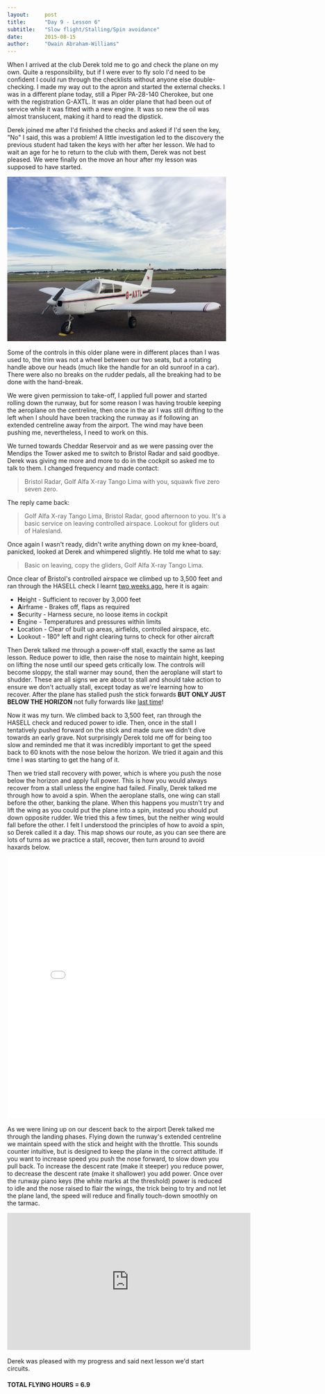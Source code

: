 ```yaml
---
layout:     post
title:      "Day 9 - Lesson 6"
subtitle:   "Slow flight/Stalling/Spin avoidance"
date:       2015-08-15
author:     "Owain Abraham-Williams"
---
```


When I arrived at the club Derek told me to go and check the plane on my own. Quite a
responsibility, but if I were ever to fly solo I'd need to be confident I could run
through the checklists without anyone else double-checking. I made my way out to the apron
and started the external checks. I was in a different plane today, still a Piper PA-28-140
Cherokee, but one with the registration G-AXTL. It was an older plane that had been out of
service while it was fitted with a new engine. It was so new the oil was almost
translucent, making it hard to read the dipstick.

Derek joined me after I'd finished the checks and asked if I'd seen the key, "No" I said,
this was a problem! A little investigation led to the discovery the previous student had
taken the keys with her after her lesson. We had to wait an age for he to return to the
club with them, Derek was not best pleased. We were finally on the move an hour after my
lesson was supposed to have started.

![Piper PA-28-140 Cherokee (G-AXTL)](/img/2015-08-15-day-9-01.jpg)

Some of the controls in this older plane were in different places than I was used to, the
trim was not a wheel between our two seats, but a rotating handle above our heads (much
like the handle for an old sunroof in a car). There were also no breaks on the rudder
pedals, all the breaking had to be done with the hand-break.

We were given permission to take-off, I applied full power and started rolling down the
runway, but for some reason I was having trouble keeping the aeroplane on the centreline,
then once in the air I was still drifting to the left when I should have been tracking the
runway as if following an extended centreline away from the airport. The wind may have
been pushing me, nevertheless, I need to work on this.

We turned towards Cheddar Reservoir and as we were passing over the Mendips the Tower
asked me to switch to Bristol Radar and said goodbye. Derek was giving me more and more to
do in the cockpit so asked me to talk to them. I changed frequency and made contact:

> Bristol Radar, Golf Alfa X-ray Tango Lima with you, squawk five zero seven zero.

The reply came back:

> Golf Alfa X-ray Tango Lima, Bristol Radar, good afternoon to you. It's a basic service
> on leaving controlled airspace. Lookout for gliders out of Halesland.

Once again I wasn't ready, didn't write anything down on my knee-board, panicked, looked
at Derek and whimpered slightly. He told me what to say:

> Basic on leaving, copy the gliders, Golf Alfa X-ray Tango Lima.

Once clear of Bristol's controlled airspace we climbed up to 3,500 feet and ran through
the HASELL check I learnt [two weeks ago](/2015/08/01/day-8/), here it is again:

 * **H**eight - Sufficient to recover by 3,000 feet
 * **A**irframe - Brakes off, flaps as required
 * **S**ecurity - Harness secure, no loose items in cockpit
 * **E**ngine - Temperatures and pressures within limits
 * **L**ocation - Clear of built up areas, airfields, controlled airspace, etc.
 * **L**ookout - 180&deg; left and right clearing turns to check for other aircraft

Then Derek talked me through a power-off stall, exactly the same as last lesson. Reduce
power to idle, then raise the nose to maintain hight, keeping on lifting the nose until
our speed gets critically low. The controls will become sloppy, the stall warner may
sound, then the aeroplane will start to shudder. These are all signs we are about to stall
and should take action to ensure we don't actually stall, except today as we're learning
how to recover. After the plane has stalled push the stick forwards **BUT ONLY JUST BELOW
THE HORIZON** not fully forwards like [last time](/2015/08/01/day-8/)!

Now it was my turn. We climbed back to 3,500 feet, ran through the HASELL check and
reduced power to idle. Then, once in the stall I tentatively pushed forward on the stick
and made sure we didn't dive towards an early grave. Not surprisingly Derek told me off
for being too slow and reminded me that it was incredibly important to get the speed back
to 60 knots with the nose below the horizon. We tried it again and this time I was
starting to get the hang of it.

Then we tried stall recovery with power, which is where you push the nose below the
horizon and apply full power. This is how you would always recover from a stall unless the
engine had failed. Finally, Derek talked me through how to avoid a spin. When the
aeroplane stalls, one wing can stall before the other, banking the plane. When this
happens you mustn't try and lift the wing as you could put the plane into a spin, instead
you should put down opposite rudder. We tried this a few times, but the neither wing would
fall before the other. I felt I understood the principles of how to avoid a spin, so Derek
called it a day. This map shows our route, as you can see there are lots of turns as we
practice a stall, recover, then turn around to avoid haxards below.

<iframe width="800" height="600" src="/maps/2015-08-15-day-9-lesson-6-map.html" frameborder="0"></iframe>

As we were lining up on our descent back to the airport Derek talked me through the
landing phases. Flying down the runway's extended centreline we maintain speed with the
stick and height with the throttle. This sounds counter intuitive, but is designed to keep
the plane in the correct attitude. If you want to increase speed you push the nose
forward, to slow down you pull back. To increase the descent rate (make it steeper) you
reduce power, to decrease the descent rate (make it shallower) you add power. Once over
the runway piano keys (the white marks at the threshold) power is reduced to idle and the
nose raised to flair the wings, the trick being to try and not let the plane land, the
speed will reduce and finally touch-down smoothly on the tarmac.

<iframe width="560" height="315" src="https://www.youtube.com/embed/PEi76V9j76U" frameborder="0" allowfullscreen></iframe>

Derek was pleased with my progress and said next lesson we'd start circuits.

#### TOTAL FLYING HOURS = 6.9